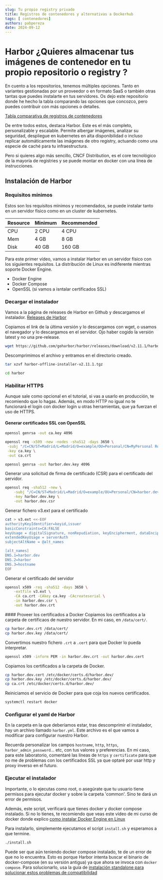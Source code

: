 ```yaml
---
slug: Tu propio registry privado
title: Registros de contenedores y alternativas a Dockerhub 
tags: [ contenedores]
authors: pabpereza
date: 2024-09-12
---
```



#  Harbor ¿Quieres almacenar tus imágenes de contenedor en tu propio repositorio o registry ?

En cuento a los repositorios, tenemos múltiples opciones. Tanto en variantes gestionadas por un proveedor o en formato SaaS o también otras tantas que puedes instalarte en tus servidores. Os dejo este repositorio donde he hecho la tabla comparando las opciones que concozco, pero puedes contribuir con más opciones o detalles.

[Tabla comparativa de registros de contenedores](https://github.com/pabpereza/private-container-registries)

De entre todos estos, destaca Harbor. Este es el más completo, personalizable y escalable. Permite albergar imágenes, analizar su seguridad, despliegue en kubernetes en alta disponibilidad o incluso replicar automáticamente las imágenes de otro registry, actuando como una especie de caché para tu infraestructura. 

Pero si quieres algo más sencillo, CNCF Distribution, es el core tecnológico de la mayoría de registries y se puede montar en docker con una línea de instrucciones.


## Instalación de Harbor

### Requisitos mínimos
Estos son los requisitos mínimos y recomendados, se puede instalar tanto en un servidor físico como en un cluster de kubernetes.

| Resource | Minimum | Recommended |
|----------|---------|-------------|
| CPU      | 2 CPU   | 4 CPU       |
| Mem      | 4 GB    | 8 GB        |
| Disk     | 40 GB   | 160 GB      |


Para este primer vídeo, vamos a instalar Harbor en un servidor físico con los siguientes requisitos. La distribución de Linux es indiferente mientras soporte Docker Engine.
* Docker Engine
* Docker Compose
* OpenSSL (si vamos a isntalar certificados SSL)


### Decargar el instalador
Vamos a la página de releases de Harbor en Github y descargamos el instalador. [Releases de Harbor](https://github.com/goharbor/harbor/releases)

Copiamos el link de la última versión y lo descargamos con wget, o usamos el navegador y lo descargamos en el servidor. Ojo haber cogido la versión latest y no una pre-release.
```bash
wget https://github.com/goharbor/harbor/releases/download/v2.11.1/harbor-offline-installer-v2.11.1.tgz
```

Descomprimimos el archivo y entramos en el directorio creado.
```bash
tar xzvf harbor-offline-installer-v2.11.1.tgz

cd harbor
```

### Habilitar HTTPS
Aunque sale como opcional en el tutorial, si vas a usarlo en producción, te recomiendo que lo hagas. Además, en modo HTTP no igual no te funcionará el login con docker login u otras herramientas, que ya fuerzan el uso de HTTPS.

#### Generar certificados SSL con OpenSSL
```bash
openssl genrsa -out ca.key 4096

openssl req -x509 -new -nodes -sha512 -days 3650 \
 -subj "/C=CN/ST=Madrid/L=Madrid/O=example/OU=Personal/CN=MyPersonal Root CA" \
 -key ca.key \
 -out ca.crt 
```

```bash
openssl genrsa -out harbor.dev.key 4096
```

Generar una solicitud de firma de certificado (CSR) para el certificado del servidor.
```bash
openssl req -sha512 -new \
    -subj "/C=CN/ST=Madrid/L=Madrid/O=example/OU=Personal/CN=harbor.dev" \
    -key harbor.dev.key \
    -out harbor.dev.csr
```

Generar fichero v3.ext para el certificado
```bash
cat > v3.ext <<-EOF
authorityKeyIdentifier=keyid,issuer
basicConstraints=CA:FALSE
keyUsage = digitalSignature, nonRepudiation, keyEncipherment, dataEncipherment
extendedKeyUsage = serverAuth
subjectAltName = @alt_names

[alt_names]
DNS.1=harbor.dev
DNS.2=harbor
DNS.3=hostname
EOF
```

Generar el certificado del servidor
```bash
openssl x509 -req -sha512 -days 3650 \
    -extfile v3.ext \
    -CA ca.crt -CAkey ca.key -CAcreateserial \
    -in harbor.dev.csr \
    -out harbor.dev.crt
```

#### Proveer los certificados a Docker
Copiamos los certificados a la carpeta de certificaos de nuestro servidor. En mi caso, en `/data/cert/`.
```bash
cp harbor.dev.crt /data/cert/
cp harbor.dev.key /data/cert/
```

Convertimos nuestro fichero `.crt` a `.cert` para que Docker lo pueda interpretar.
```bash
openssl x509 -inform PEM -in harbor.dev.crt -out harbor.dev.cert
```

Copiamos los certificados a la carpeta de Docker.
```bash
cp harbor.dev.cert /etc/docker/certs.d/harbor.dev/
cp harbor.dev.key /etc/docker/certs.d/harbor.dev/
cp ca.crt /etc/docker/certs.d/harbor.dev/
```

Reiniciamos el servicio de Docker para que coja los nuevos certificados.
```bash
systemctl restart docker
```


### Configurar el yaml de Harbor
En la carpeta en la que deberíamos estar, tras descomprimir el instalador, hay un archivo llamado `harbor.yml`. Este archivo es el que vamos a modificar para configurar nuestro Harbor. 

Recuerda personalizar los campos `hostname`, `http`, `https`, `harbor_admin_password`... etc, con tus valores y preferencias. En mi caso, para este laboratorio, comentaré las líneas de `https` y `certificate` para que no me de problemas con los certificados SSL ya que optaré por usar http y proxy inverso en el futuro.



### Ejecutar el instalador
Importante, o lo ejecutas como root, o asegúrate que tu usuario tiene permisos para ejecutar docker y sobre la carpeta 'common'. Sino te dará un error de permisos.

Además, este script, verificará que tienes docker y docker compose instalado. Si no lo tienes, te recomiendo que veas este vídeo de mi curso de docker donde explico [como instalar Docker Engine en Linux](https://youtu.be/obALwLV-49U)

Para instalarlo, simplemente ejecutamos el script `install.sh` y esperamos a que termine. 
```bash
./install.sh
```

Puede ser que aún teniendo docker compose instalado, te de un error de que no lo encuentra. Esto es porque Harbor intenta buscar el binario de docker-compose (en su versión antigua) ya que ahora se invoca con `docker compose`. Para solucionarlo, usa la guía de [instalación standalone para solucionar estos problemas de compatibilidad](https://docs.docker.com/compose/install/standalone/)


